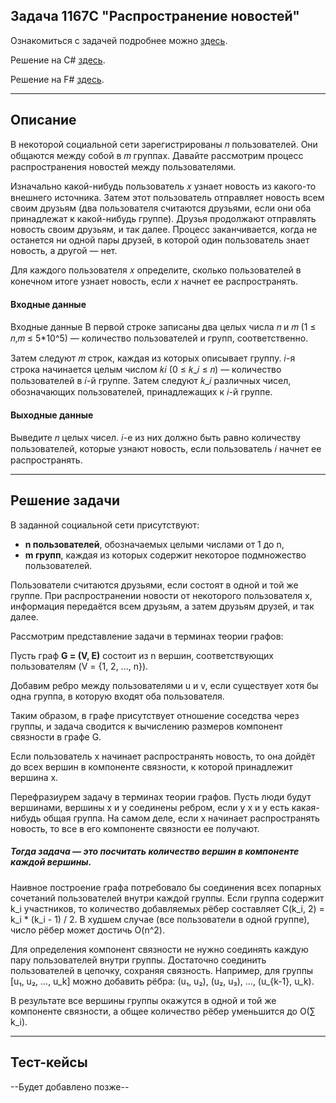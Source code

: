 ## Задача 1167C "Распространение новостей"

Ознакомиться с задачей подробнее можно [здесь](https://codeforces.com/problemset/problem/1167/C).

Решение на C# [здесь](/News%20distribution/NewsCSharp/Program.cs).

Решение на F# [здесь](/News%20distribution/NewsFSharp/Program.fs).

---

## Описание

В некоторой социальной сети зарегистрированы 𝑛 пользователей. Они общаются между собой в 𝑚 группах. Давайте рассмотрим процесс распространения новостей между пользователями.

Изначально какой-нибудь пользователь 𝑥 узнает новость из какого-то внешнего источника. Затем этот пользователь отправляет новость всем своим друзьям (два пользователя считаются друзьями, если они оба принадлежат к какой-нибудь группе). Друзья продолжают отправлять новость своим друзьям, и так далее. Процесс заканчивается, когда не останется ни одной пары друзей, в которой один пользователь знает новость, а другой — нет.

Для каждого пользователя 𝑥 определите, сколько пользователей в конечном итоге узнает новость, если 𝑥 начнет ее распространять.

#### Входные данные

Входные данные
В первой строке записаны два целых числа 𝑛 и 𝑚 (1 ≤ 𝑛,𝑚 ≤ 5*10^5) — количество пользователей и групп, соответственно.

Затем следуют 𝑚 строк, каждая из которых описывает группу. 𝑖-я строка начинается целым числом 𝑘𝑖 (0 ≤ 𝑘_𝑖 ≤ 𝑛) — количество пользователей в 𝑖-й группе. Затем следуют 𝑘_𝑖 различных чисел, обозначающих пользователей, принадлежащих к 𝑖-й группе.

#### Выходные данные
Выведите 𝑛 целых чисел. 𝑖-е из них должно быть равно количеству пользователей, которые узнают новость, если пользователь 𝑖 начнет ее распространять.

---

## Решение задачи

В заданной социальной сети присутствуют:
- **n пользователей**, обозначаемых целыми числами от 1 до n,
- **m групп**, каждая из которых содержит некоторое подмножество пользователей.

Пользователи считаются друзьями, если состоят в одной и той же группе. При распространении новости от некоторого пользователя x, информация передаётся всем друзьям, а затем друзьям друзей, и так далее.

Рассмотрим представление задачи в терминах теории графов:

Пусть граф **G = (V, E)** состоит из n вершин, соответствующих пользователям (V = {1, 2, ..., n}).

Добавим ребро между пользователями u и v, если существует хотя бы одна группа, в которую входят оба пользователя.

Таким образом, в графе присутствует отношение соседства через группы, и задача сводится к вычислению размеров компонент связности в графе G.

Если пользователь x начинает распространять новость, то она дойдёт до всех вершин в компоненте связности, к которой принадлежит вершина x.

Перефразиурем задачу в терминах теории графов. Пусть люди будут вершинами, вершины x и y соединены ребром, если у x и y есть какая-нибудь общая группа. На самом деле, если x начинает распространять новость, то все в его компоненте связности ее получают. 

##### Тогда задача — это посчитать количество вершин в компоненте каждой вершины.

Наивное построение графа потребовало бы соединения всех попарных сочетаний пользователей внутри каждой группы. Если группа содержит k_i участников, то количество добавляемых рёбер составляет C(k_i, 2) = k_i * (k_i - 1) / 2. В худшем случае (все пользователи в одной группе), число рёбер может достичь O(n^2).

Для определения компонент связности не нужно соединять каждую пару пользователей внутри группы. Достаточно соединить пользователей в цепочку, сохраняя связность. Например, для группы [u₁, u₂, ..., u_k] можно добавить рёбра: (u₁, u₂), (u₂, u₃), ..., (u_{k-1}, u_k).

В результате все вершины группы окажутся в одной и той же компоненте связности, а общее количество рёбер уменьшится до O(∑ k_i).

---

## Тест-кейсы

--Будет добавлено позже--